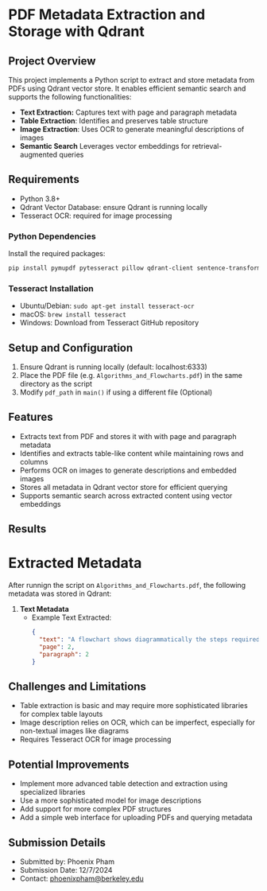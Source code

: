 # PDF Metadata Extraction and Storage with Qdrant

## Project Overview
This project implements a Python script to extract and store metadata from PDFs using Qdrant vector store. It enables efficient semantic search and supports the following functionalities:
- **Text Extraction:** Captures text with page and paragraph metadata
- **Table Extraction**: Identifies and preserves table structure
- **Image Extraction**: Uses OCR to generate meaningful descriptions of images
- **Semantic Search** Leverages vector embeddings for retrieval-augmented queries

## Requirements
- Python 3.8+
- Qdrant Vector Database: ensure Qdrant is running locally
- Tesseract OCR: required for image processing

### Python Dependencies
Install the required packages:
```bash
pip install pymupdf pytesseract pillow qdrant-client sentence-transformers numpy pdfplumber
```

### Tesseract Installation
- Ubuntu/Debian: `sudo apt-get install tesseract-ocr`
- macOS: `brew install tesseract`
- Windows: Download from Tesseract GitHub repository

## Setup and Configuration
1. Ensure Qdrant is running locally (default: localhost:6333)
2. Place the PDF file (e.g. `Algorithms_and_Flowcharts.pdf`) in the same directory as the script
3. Modify `pdf_path` in `main()` if using a different file (Optional)

## Features
- Extracts text from PDF and stores it with with page and paragraph metadata
- Identifies and extracts table-like content while maintaining rows and columns
- Performs OCR on images to generate descriptions and embedded images
- Stores all metadata in Qdrant vector store for efficient querying
- Supports semantic search across extracted content using vector embeddings

## Results
# Extracted Metadata
After runnign the script on `Algorithms_and_Flowcharts.pdf`, the following metadata was stored in Qdrant:
1. **Text Metadata**
   - Example Text Extracted:
     ```json
     {
       "text": "A flowchart shows diagrammatically the steps required to complete a task.",
       "page": 2,
       "paragraph": 2
     }
     ```

## Challenges and Limitations
- Table extraction is basic and may require more sophisticated libraries for complex table layouts
- Image description relies on OCR, which can be imperfect, especially for non-textual images like diagrams
- Requires Tesseract OCR for image processing

## Potential Improvements
- Implement more advanced table detection and extraction using specialized libraries
- Use a more sophisticated model for image descriptions
- Add support for more complex PDF structures
- Add a simple web interface for uploading PDFs and querying metadata

## Submission Details
- Submitted by: Phoenix Pham
- Submission Date: 12/7/2024
- Contact: phoenixpham@berkeley.edu
